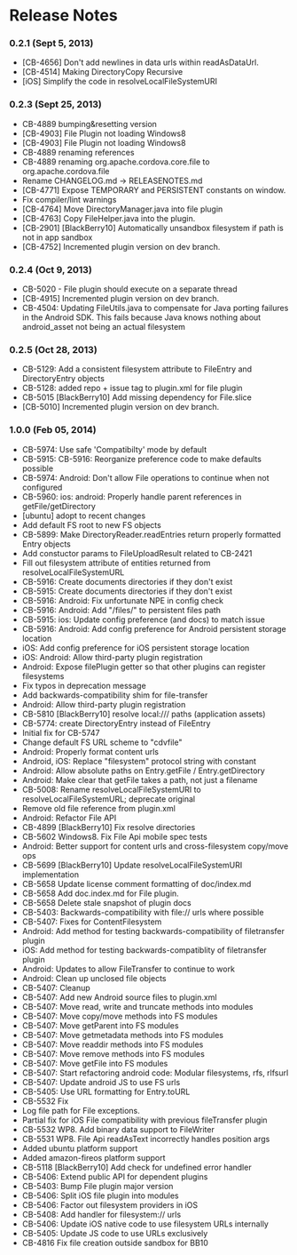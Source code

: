 <!--
#
# Licensed to the Apache Software Foundation (ASF) under one
# or more contributor license agreements.  See the NOTICE file
# distributed with this work for additional information
# regarding copyright ownership.  The ASF licenses this file
# to you under the Apache License, Version 2.0 (the
# "License"); you may not use this file except in compliance
# with the License.  You may obtain a copy of the License at
# 
# http://www.apache.org/licenses/LICENSE-2.0
# 
# Unless required by applicable law or agreed to in writing,
# software distributed under the License is distributed on an
# "AS IS" BASIS, WITHOUT WARRANTIES OR CONDITIONS OF ANY
#  KIND, either express or implied.  See the License for the
# specific language governing permissions and limitations
# under the License.
#
-->
# Release Notes

### 0.2.1 (Sept 5, 2013)
* [CB-4656] Don't add newlines in data urls within readAsDataUrl.
* [CB-4514] Making DirectoryCopy Recursive
* [iOS] Simplify the code in resolveLocalFileSystemURI

### 0.2.3 (Sept 25, 2013)
* CB-4889 bumping&resetting version
* [CB-4903] File Plugin not loading Windows8
* [CB-4903] File Plugin not loading Windows8
* CB-4889 renaming references
* CB-4889 renaming org.apache.cordova.core.file to org.apache.cordova.file
* Rename CHANGELOG.md -> RELEASENOTES.md
* [CB-4771] Expose TEMPORARY and PERSISTENT constants on window.
* Fix compiler/lint warnings
* [CB-4764] Move DirectoryManager.java into file plugin
* [CB-4763] Copy FileHelper.java into the plugin.
* [CB-2901] [BlackBerry10] Automatically unsandbox filesystem if path is not in app sandbox
* [CB-4752] Incremented plugin version on dev branch.

### 0.2.4 (Oct 9, 2013)
* CB-5020 - File plugin should execute on a separate thread
* [CB-4915] Incremented plugin version on dev branch.
* CB-4504: Updating FileUtils.java to compensate for Java porting failures in the Android SDK. This fails because Java knows nothing about android_asset not being an actual filesystem

 ### 0.2.5 (Oct 28, 2013)
* CB-5129: Add a consistent filesystem attribute to FileEntry and DirectoryEntry objects
* CB-5128: added repo + issue tag to plugin.xml for file plugin
* CB-5015 [BlackBerry10] Add missing dependency for File.slice
* [CB-5010] Incremented plugin version on dev branch.

### 1.0.0 (Feb 05, 2014)
* CB-5974: Use safe 'Compatibilty' mode by default
* CB-5915: CB-5916: Reorganize preference code to make defaults possible
* CB-5974: Android: Don't allow File operations to continue when not configured
* CB-5960: ios: android: Properly handle parent references in getFile/getDirectory
* [ubuntu] adopt to recent changes
* Add default FS root to new FS objects
* CB-5899: Make DirectoryReader.readEntries return properly formatted Entry objects
* Add constuctor params to FileUploadResult related to CB-2421
* Fill out filesystem attribute of entities returned from resolveLocalFileSystemURL
* CB-5916: Create documents directories if they don't exist
* CB-5915: Create documents directories if they don't exist
* CB-5916: Android: Fix unfortunate NPE in config check
* CB-5916: Android: Add "/files/" to persistent files path
* CB-5915: ios: Update config preference (and docs) to match issue
* CB-5916: Android: Add config preference for Android persistent storage location
* iOS: Add config preference for iOS persistent storage location
* iOS: Android: Allow third-party plugin registration
* Android: Expose filePlugin getter so that other plugins can register filesystems
* Fix typos in deprecation message
* Add backwards-compatibility shim for file-transfer
* Android: Allow third-party plugin registration
* CB-5810 [BlackBerry10] resolve local:/// paths (application assets)
* CB-5774: create DirectoryEntry instead of FileEntry
* Initial fix for CB-5747
* Change default FS URL scheme to "cdvfile"
* Android: Properly format content urls
* Android, iOS: Replace "filesystem" protocol string with constant
* Android: Allow absolute paths on Entry.getFile / Entry.getDirectory
* Android: Make clear that getFile takes a path, not just a filename
* CB-5008: Rename resolveLocalFileSystemURI to resolveLocalFileSystemURL; deprecate original
* Remove old file reference from plugin.xml
* Android: Refactor File API
* CB-4899 [BlackBerry10] Fix resolve directories
* CB-5602 Windows8. Fix File Api mobile spec tests
* Android: Better support for content urls and cross-filesystem copy/move ops
* CB-5699 [BlackBerry10] Update resolveLocalFileSystemURI implementation
* CB-5658 Update license comment formatting of doc/index.md
* CB-5658 Add doc.index.md for File plugin.
* CB-5658 Delete stale snapshot of plugin docs
* CB-5403: Backwards-compatibility with file:// urls where possible
* CB-5407: Fixes for ContentFilesystem
* Android: Add method for testing backwards-compatibility of filetransfer plugin
* iOS: Add method for testing backwards-compatiblity of filetransfer plugin
* Android: Updates to allow FileTransfer to continue to work
* Android: Clean up unclosed file objects
* CB-5407: Cleanup
* CB-5407: Add new Android source files to plugin.xml
* CB-5407: Move read, write and truncate methods into modules
* CB-5407: Move copy/move methods into FS modules
* CB-5407: Move getParent into FS modules
* CB-5407: Move getmetadata methods into FS modules
* CB-5407: Move readdir methods into FS modules
* CB-5407: Move remove methods into FS modules
* CB-5407: Move getFile into FS modules
* CB-5407: Start refactoring android code: Modular filesystems, rfs, rlfsurl
* CB-5407: Update android JS to use FS urls
* CB-5405: Use URL formatting for Entry.toURL
* CB-5532 Fix
* Log file path for File exceptions.
* Partial fix for iOS File compatibility with previous fileTransfer plugin
* CB-5532 WP8. Add binary data support to FileWriter
* CB-5531 WP8. File Api readAsText incorrectly handles position args
* Added ubuntu platform support
* Added amazon-fireos platform support
* CB-5118 [BlackBerry10] Add check for undefined error handler
* CB-5406: Extend public API for dependent plugins
* CB-5403: Bump File plugin major version
* CB-5406: Split iOS file plugin into modules
* CB-5406: Factor out filesystem providers in iOS
* CB-5408: Add handler for filesystem:// urls
* CB-5406: Update iOS native code to use filesystem URLs internally
* CB-5405: Update JS code to use URLs exclusively
* CB-4816 Fix file creation outside sandbox for BB10

